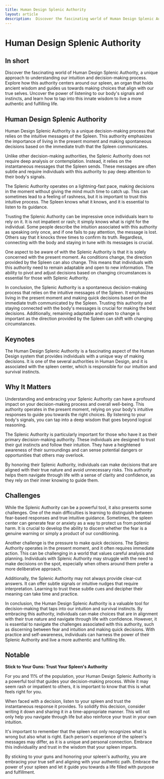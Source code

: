 ```yaml
---
title: Human Design Splenic Authority
layout: article
description:  Discover the fascinating world of Human Design Splenic Authority, a unique approach to understanding our intuition and decision-making process. Explore how this authority centers around our spleen, an organ that holds ancient wisdom and guides us towards making choices that align with our true selves. Uncover the power of listening to our body's signals and instincts, and learn how to tap into this innate wisdom to live a more authentic and fulfilling life.
---
```

# Human Design Splenic Authority
## In short
 Discover the fascinating world of Human Design Splenic Authority, a unique approach to understanding our intuition and decision-making process. Explore how this authority centers around our spleen, an organ that holds ancient wisdom and guides us towards making choices that align with our true selves. Uncover the power of listening to our body's signals and instincts, and learn how to tap into this innate wisdom to live a more authentic and fulfilling life.

## Human Design Splenic Authority
Human Design Splenic Authority is a unique decision-making process that relies on the intuitive messages of the Spleen. This authority emphasizes the importance of living in the present moment and making spontaneous decisions based on the immediate truth that the Spleen communicates.

Unlike other decision-making authorities, the Splenic Authority does not require deep analysis or contemplation. Instead, it relies on the instantaneous messages that the Spleen sends. These messages are often subtle and require individuals with this authority to pay deep attention to their body's signals.

The Splenic Authority operates on a lightning-fast pace, making decisions in the moment without giving the mind much time to catch up. This can sometimes lead to a feeling of rashness, but it is important to trust this intuitive process. The Spleen knows what it knows, and it is essential to listen to its guidance.

Trusting the Splenic Authority can be impressive once individuals learn to rely on it. It is not impatient or rash; it simply knows what is right for the individual. Some people describe the intuition associated with this authority as speaking only once, and if one fails to pay attention, the message is lost. Others say that it knocks three times to confirm its truth. Regardless, connecting with the body and staying in tune with its messages is crucial.

One aspect to be aware of with the Splenic Authority is that it is solely concerned with the present moment. As conditions change, the direction provided by the Spleen can also change. This means that individuals with this authority need to remain adaptable and open to new information. The ability to pivot and adjust decisions based on changing circumstances is essential for those with Splenic Authority.

In conclusion, the Splenic Authority is a spontaneous decision-making process that relies on the intuitive messages of the Spleen. It emphasizes living in the present moment and making quick decisions based on the immediate truth communicated by the Spleen. Trusting this authority and staying connected with the body's messages is crucial for making the best decisions. Additionally, remaining adaptable and open to change is important as the direction provided by the Spleen can shift with changing circumstances.
## Keynotes

The Human Design Splenic Authority is a fascinating aspect of the Human Design system that provides individuals with a unique way of making decisions. It is one of the several authorities in Human Design, and it is associated with the spleen center, which is responsible for our intuition and survival instincts.

## Why It Matters

Understanding and embracing your Splenic Authority can have a profound impact on your decision-making process and overall well-being. This authority operates in the present moment, relying on your body's intuitive responses to guide you towards the right choices. By listening to your body's signals, you can tap into a deep wisdom that goes beyond logical reasoning.

The Splenic Authority is particularly important for those who have it as their primary decision-making authority. These individuals are designed to trust their gut instincts and follow their intuition. They have a heightened awareness of their surroundings and can sense potential dangers or opportunities that others may overlook.

By honoring their Splenic Authority, individuals can make decisions that are aligned with their true nature and avoid unnecessary risks. This authority helps them navigate through life with a sense of clarity and confidence, as they rely on their inner knowing to guide them.

## Challenges

While the Splenic Authority can be a powerful tool, it also presents some challenges. One of the main difficulties is learning to distinguish between fear-based responses and true intuitive guidance. Sometimes, the spleen center can generate fear or anxiety as a way to protect us from potential harm. It is crucial to develop the ability to discern whether the fear is a genuine warning or simply a product of our conditioning.

Another challenge is the pressure to make quick decisions. The Splenic Authority operates in the present moment, and it often requires immediate action. This can be challenging in a world that values careful analysis and planning. Individuals with Splenic Authority may struggle with the need to make decisions on the spot, especially when others around them prefer a more deliberative approach.

Additionally, the Splenic Authority may not always provide clear-cut answers. It can offer subtle signals or intuitive nudges that require interpretation. Learning to trust these subtle cues and decipher their meaning can take time and practice.

In conclusion, the Human Design Splenic Authority is a valuable tool for decision-making that taps into our intuition and survival instincts. By embracing this authority, individuals can make choices that are in alignment with their true nature and navigate through life with confidence. However, it is essential to navigate the challenges associated with this authority, such as discerning between fear and intuition and making quick decisions. With practice and self-awareness, individuals can harness the power of their Splenic Authority and live a more authentic and fulfilling life.
## Notable
**Stick to Your Guns: Trust Your Spleen's Authority**

For you and 11% of the population, your Human Design Splenic Authority is a powerful tool that guides your decision-making process. While it may seem rash or impatient to others, it is important to know that this is what feels right for you. 

When faced with a decision, listen to your spleen and trust the instantaneous response it provides. To solidify this decision, consider writing it down and sharing it in a time-appropriate manner. This will not only help you navigate through life but also reinforce your trust in your own intuition.

It's important to remember that the spleen not only recognizes what is wrong but also what is right. Each person's experience of the spleen's messages may differ, as it is a unique and personal connection. Embrace this individuality and trust in the wisdom that your spleen imparts.

By sticking to your guns and honoring your spleen's authority, you are embracing your true self and aligning with your authentic path. Embrace the power of your spleen and let it guide you towards a life filled with purpose and fulfillment.